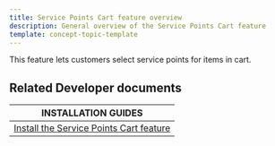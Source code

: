 ```yaml
---
title: Service Points Cart feature overview
description: General overview of the Service Points Cart feature
template: concept-topic-template
---
```


This feature lets customers select service points for items in cart.

## Related Developer documents

| INSTALLATION GUIDES |
| - |
| [Install the Service Points Cart feature](/docs/pbc/all/service-point-management/{{page.version}}/unified-commerce/install-features/install-the-service-points-cart-feature.html) |

